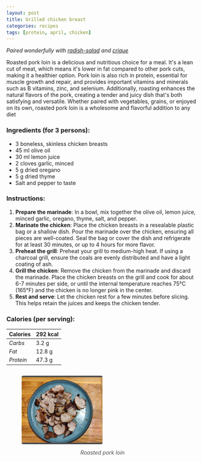 ```yaml
---
layout: post
title: Grilled chicken breast
categories: recipes
tags: [protein, april, chicken]
---
```


*Paired wonderfully with <a href="/recipes/radish-salad">radish-salad</a> and <a href="/recipes/crique">crique</a>*

Roasted pork loin is a delicious and nutritious choice for a meal. It's a lean cut of meat, which means it's lower in fat compared to other pork cuts, making it a healthier option. Pork loin is also rich in protein, essential for muscle growth and repair, and provides important vitamins and minerals such as B vitamins, zinc, and selenium. Additionally, roasting enhances the natural flavors of the pork, creating a tender and juicy dish that's both satisfying and versatile. Whether paired with vegetables, grains, or enjoyed on its own, roasted pork loin is a wholesome and flavorful addition to any diet

### Ingredients (for 3 persons):
- 3 boneless, skinless chicken breasts
- 45 ml olive oil
- 30 ml lemon juice
- 2 cloves garlic, minced
- 5 g dried oregano
- 5 g dried thyme
- Salt and pepper to taste

### Instructions:

1. **Prepare the marinade**: In a bowl, mix together the olive oil, lemon juice, minced garlic, oregano, thyme, salt, and pepper.
2. **Marinate the chicken**: Place the chicken breasts in a resealable plastic bag or a shallow dish. Pour the marinade over the chicken, ensuring all pieces are well-coated. Seal the bag or cover the dish and refrigerate for at least 30 minutes, or up to 4 hours for more flavor.
3. **Preheat the grill**: Preheat your grill to medium-high heat. If using a charcoal grill, ensure the coals are evenly distributed and have a light coating of ash.
4. **Grill the chicken**: Remove the chicken from the marinade and discard the marinade. Place the chicken breasts on the grill and cook for about 6-7 minutes per side, or until the internal temperature reaches 75°C (165°F) and the chicken is no longer pink in the center.
5. **Rest and serve**: Let the chicken rest for a few minutes before slicing. This helps retain the juices and keeps the chicken tender.

### Calories (per serving):

| **Calories** | 292 kcal |
| ----------- | ----------- |
| *Carbs* |  3.2 g |
| *Fat* |  12.8 g |
| *Protein* |  47.3 g |

<div style="display: flex; align-items:center; justify-content: center">
<figure>
    <img src="/assets/2025-03-01-roasted-pork-loin/roasted-pork-loin.jpg" alt="description" style="width:50%; margin: 0 auto; border-bottom: 4px solid #4d4d4d;border-top: 4px solid #4d4d4d; border-radius: 4px">
    <figcaption style="margin-top: 10px; color:#4d4d4d; font-style: italic; text-align: center">Roasted pork loin</figcaption>
</figure>
</div>